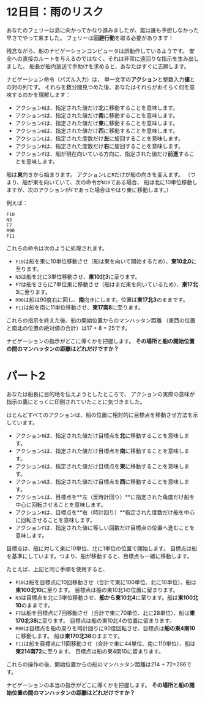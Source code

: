 # 12日目：雨のリスク #

あなたのフェリーは島に向かってかなり進みましたが、嵐は誰も予想しなかった早さでやって来ました。
フェリーは**回避行動**を取る必要があります！

残念ながら、船のナビゲーションコンピュータは誤動作しているようです。
安全への直接のルートを与えるのではなく、それは非常に遠回りな指示を生み出しました。
船長が船内放送で手助けを求めると、あなたはすぐに志願します。

ナビゲーション命令（パズル入力）は、
単一文字の**アクション**と整数入力**値**との対の列です。
それらを数分間見つめた後、あなたはそれらがおそらく何を意味するのかを理解します：

- アクション`N`は、指定された値だけ**北**に移動することを意味します。
- アクション`S`は、指定された値だけ**南**に移動することを意味します。
- アクション`E`は、指定された値だけ**東**に移動することを意味します。
- アクション`W`は、指定された値だけ**西**に移動することを意味します。
- アクション`L`は、指定された度数だけ**左**に旋回することを意味します。
- アクション`R`は、指定された度数だけ**右**に旋回することを意味します。
- アクション`F`は、船が現在向いている方向に、指定された値だけ**前進**することを意味します。

船は**東**向きから始まります。
アクション`L`と`R`だけが船の向きを変えます。
（つまり、船が東を向いていて、次の命令が`N10`である場合、
船は北に10単位移動しますが、次のアクションが`F`であった場合はやはり東に移動します。）

例えば：

```
F10
N3
F7
R90
F11
```

これらの命令は次のように処理されます。

- `F10`は船を東に10単位移動させ（船は東を向いて開始するため）、**東10北0**に至ります。
- `N3`は船を北に3単位移動させ、**東10北3**に至ります。
- `F7`は船をさらに7単位東に移動させ（船はまだ東を向いているため）、**東17北3**に至ります。
- `R90`は船は90度右に回し、**南**向きにします。位置は**東17北3**のままです。
- `F11`は船を南に11単位移動させ、**東17南8**に至ります。

これらの指示を終えた後、船の開始位置からのマンハッタン距離
（東西の位置と南北の位置の絶対値の合計）は17 + 8 = 25です。

ナビゲーションの指示がどこに導くかを把握します。
**その場所と船の開始位置の間のマンハッタンの距離はどれだけですか？**

# パート2 #

あなたは船長に目的地を伝えようとしたところで、
アクションの実際の意味が指示の裏にとっくに印刷されていたことに気づきました。

ほとんどすべてのアクションは、船の位置に相対的に目標点を移動させ方法を示しています。

- アクション`N`は、指定された値だけ目標点を**北**に移動することを意味します。
- アクション`S`は、指定された値だけ目標点を**南**に移動することを意味します。
- アクション`E`は、指定された値だけ目標点を**東**に移動することを意味します。
- アクション`W`は、指定された値だけ目標点を**西**に移動することを意味します。
- アクション`L`は、目標点を**左（反時計回り）**に指定された角度だけ船を中心に回転させることを意味します。
- アクション`R`は、目標点を**右（時計回り）**指定された度数だけ船を中心に回転させることを意味します。
- アクション`F`は、指定された値に等しい回数だけ目標点の位置へ進むことを意味します。

目標点は、船に対して東に10単位、北に1単位の位置で開始します。
目標点は船を基準にしています。つまり、船が移動すると、目標点も一緒に移動します。

たとえば、上記と同じ手順を使用すると、

- `F10`は船を目標点に10回移動させ（合計で東に100単位、北に10単位）、船は**東100北10**に至ります。
目標点は船の東10北1の位置に留まります。
- `N3`は目標点を北に3単位移動させ、**船から東10北4**に至ります。船は**東100北10**のままです。
- `F7`は船を目標点に7回移動させ（合計で東に70単位、北に28単位）、船は**東170北38**に至ります。
目標点は船の東10北4の位置に留まります。
- `R90`は目標点を船の周りを時計回りに90度回転させ、目標点は**船の東4南10**に移動します。
船は**東170北38**のままです。
- `F11`は船を目標点に11回移動させ（合計で東に44単位、南に110単位）、船は**東214南72**に至ります。
目標点は船の東4南10に留まります。

これらの操作の後、開始位置からの船のマンハッタン距離は214 + 72=286です。

ナビゲーションの本当の指示がどこに導くかを把握します。
**その場所と船の開始位置の間のマンハッタンの距離はどれだけですか？**
